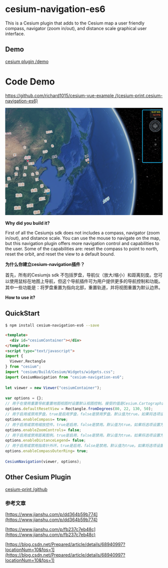 # cesium-navigation-es6
This is a Cesium plugin that adds to the Cesium map a user friendly compass, navigator (zoom in/out), and
distance scale graphical user interface.


## Demo
[cesium plugin /demo](https://richard1015.github.io/cesium/)
# Code Demo
[https://github.com/richard1015/cesium-vue-example /(cesium-print,cesium-navigation-es6)](https://github.com/richard1015/cesium-vue-example/blob/master/src/components/CesiumViewer.vue)

![预览](https://github.com/richard1015/richard1015.github.io/blob/master/static/image/cesium-navigation-es6.png "demo.png")

**Why did you build it?**

First of all the Cesiumjs sdk does not includes a compass, navigator (zoom in/out), and distance scale. You can use the mouse to navigate on the map, but this navigation plugin offers more navigation control and capabilities to the user. Some of the capabilities are: reset the compass to point to north, reset the orbit, and
reset the view to a default bound.

**为什么你建立cesium-navigation插件？**

首先，所有的Cesiumjs sdk 不包括罗盘，导航仪（放大/缩小）和距离刻度。您可以使用鼠标在地图上导航，但这个导航插件可为用户提供更多的导航控制和功能。其中一些功能是：将罗盘重置为指向北部，重置轨道，并将视图重置为默认边界。

**How to use it?**

## QuickStart

<!-- add docs here for user -->



```bash
$ npm install cesium-navigation-es6 --save
```

```HTML
<template>
  <div id="cesiumContainer"></div>
</template>
<script type="text/javascript">
import {
  Viewer,Rectangle
} from "cesium";
import "cesium/Build/Cesium/Widgets/widgets.css";
import CesiumNavigation from "cesium-navigation-es6";

let viewer = new Viewer("cesiumContainer");

var options = {};
// 用于在使用重置导航重置地图视图时设置默认视图控制。接受的值是Cesium.Cartographic 和 Cesium.Rectangle.
options.defaultResetView = Rectangle.fromDegrees(80, 22, 130, 50);
// 用于启用或禁用罗盘。true是启用罗盘，false是禁用罗盘。默认值为true。如果将选项设置为false，则罗盘将不会添加到地图中。
options.enableCompass= true;
// 用于启用或禁用缩放控件。true是启用，false是禁用。默认值为true。如果将选项设置为false，则缩放控件将不会添加到地图中。
options.enableZoomControls= false;
// 用于启用或禁用距离图例。true是启用，false是禁用。默认值为true。如果将选项设置为false，距离图例将不会添加到地图中。
options.enableDistanceLegend= false;
// 用于启用或禁用指南针外环。true是启用，false是禁用。默认值为true。如果将选项设置为false，则该环将可见但无效。
options.enableCompassOuterRing= true;

CesiumNavigation(viewer, options);
```



## Other Cesium Plugin 
[cesium-print /github](https://github.com/richard1015/cesium-print)

### 参考文章
[https://www.jianshu.com/p/dd364b59b774](https://www.jianshu.com/p/dd364b59b774)  

[https://www.jianshu.com/p/fb237c7eb48c](https://www.jianshu.com/p/fb237c7eb48c)  

[https://blog.csdn.net/Prepared/article/details/68940997?locationNum=10&fps=1](https://blog.csdn.net/Prepared/article/details/68940997?locationNum=10&fps=1)
